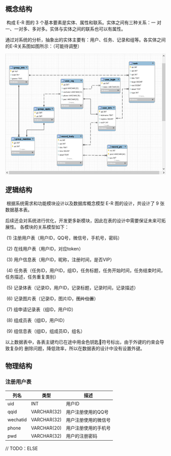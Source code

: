 ## 概念结构

​	构成 E-R 图的 3 个基本要素是实体、属性和联系。实体之间有三种关系：一 对一、一对多、多对多。实体与实体之间的联系也可以有属性。 

​	通过对系统的分析，抽象出的实体主要有：用户、任务、记录和组等。各实体之间的E-R关系图如图所示：（可能待调整）

![avatar](ER.png)

## 逻辑结构

​	根据系统需求和功能模块设计以及数据库概念模型 E-R 图的设计，共设计了 9 张数据基本表。

​	后续还会对系统进行优化，开发更多新模块，因此在表的设计中需要保证未来可拓展性。 各模块的关系模型如下：

​	(1) 注册用户表（用户ID，QQ号，微信号，手机号，密码）

​	(2) 在线用户表（用户ID，对应token）

​	(3) 用户信息表（用户ID，昵称，注册时间，是否VIP）

​	(4) 任务表（任务ID，用户ID，组ID，任务标题，任务开始时间，任务结束时间，任务描述，任务重复类别）

​	(5) 记录体表（记录ID，用户ID，记录标题，记录时间，记录描述）

​	(6) 记录图片表（记录ID，图片ID，~~图片位置~~）

​	(7) 组申请记录表（组ID，用户ID）

​	(8) 组成员表（组ID，用户ID）

​	(9) 组信息表（组ID，组成员ID，组名）

​	以上数据表中，各表主键均已在途中用金色钥匙🔑符号标出，由于外键的约束会导致复杂的 删除问题，降低效率，所以在数据表的设计中没有设置外键。 

## 物理结构

### 注册用户表

| 列名     | 类型        | 描述                 |
| -------- | ----------- | -------------------- |
| uid      | INT         | 用户ID               |
| qqid     | VARCHAR(32) | 用户注册使用的QQ号   |
| wechatid | VARCHAR(32) | 用户注册使用的微信号 |
| phone    | VARCHAR(20) | 用户注册使用的手机号 |
| pwd      | VARCHAR(32) | 用户的注册密码       |

// TODO：ELSE

